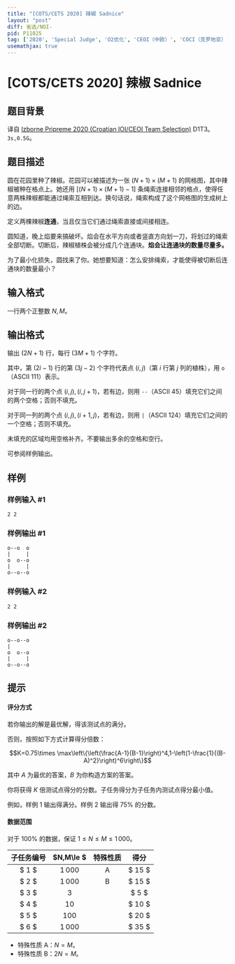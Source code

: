 ```yaml
---
title: "[COTS/CETS 2020] 辣椒 Sadnice"
layout: "post"
diff: 省选/NOI-
pid: P11025
tag: ['2020', 'Special Judge', 'O2优化', 'CEOI（中欧）', 'COCI（克罗地亚）']
usemathjax: true
---
```


# [COTS/CETS 2020] 辣椒 Sadnice
## 题目背景

译自 [Izborne Pripreme 2020 (Croatian IOI/CEOI Team Selection)](https://hsin.hr/pripreme2020/) D1T3。$\texttt{3s,0.5G}$。
## 题目描述

圆在花园里种了辣椒。花园可以被描述为一张 $(N+1)\times (M+1)$ 的网格图，其中辣椒被种在格点上。她还用 $[(N+1)\times (M+1)-1]$ 条绳索连接相邻的格点，使得任意两株辣椒都能通过绳索互相到达。换句话说，绳索构成了这个网格图的生成树上的边。

定义两棵辣椒**连通**，当且仅当它们通过绳索直接或间接相连。

圆知道，晚上焰要来搞破坏。焰会在水平方向或者竖直方向划一刀，将划过的绳索全部切断。切断后，辣椒植株会被分成几个连通块。**焰会让连通块的数量尽量多。**

为了最小化损失，圆找来了你。她想要知道：怎么安排绳索，才能使得被切断后连通块的数量最小？
## 输入格式

一行两个正整数 $N,M$。
## 输出格式

输出 $(2N+1)$ 行，每行 $(3M+1)$ 个字符。

其中，第 $(2i-1)$ 行的第 $(3j-2)$ 个字符代表点 $(i,j)$（第 $i$ 行第 $j$ 列的植株），用 `o`（ASCII 111）表示。

对于同一行的两个点 $(i,j),(i,j+1)$，若有边，则用 `--`（ASCII 45）填充它们之间的两个空格；否则不填充。

对于同一列的两个点 $(i,j),(i+1,j)$，若有边，则用 `|`（ASCII 124）填充它们之间的一个空格；否则不填充。

未填充的区域均用空格补齐。不要输出多余的空格和空行。

可参阅样例输出。
## 样例

### 样例输入 #1
```
2 2
```
### 样例输出 #1
```
o--o  o
|     |
o  o--o
|     |
o--o--o
```
### 样例输入 #2
```
2 2
```
### 样例输出 #2
```
o--o--o
|
o  o--o
|     |
o--o--o
```
## 提示


#### 评分方式

若你输出的解是最优解，得该测试点的满分。

否则，按照如下方式计算得分倍数：

$$K=0.75\times \max\left\{\left(\frac{A-1}{B-1}\right)^4,1-\left(1-\frac{1}{(B-A)^2}\right)^6\right\}$$

其中 $A$ 为最优的答案，$B$ 为你构造方案的答案。

你将获得 $K$ 倍测试点得分的分数。子任务得分为子任务内测试点得分最小值。

例如，样例 $1$ 输出得满分。样例 $2$ 输出得 $75\%$ 的分数。

#### 数据范围

对于 $100\%$ 的数据，保证 $1\le N\le M\le 1\, 000$。


| 子任务编号 | $N,M\le $ | 特殊性质 | 得分 |  
| :--: | :--: | :--: | :--: |
| $ 1 $    | $1\,000$ | A |$ 15 $   | 
| $ 2 $    | $1\,000$ | B |$ 15 $   |  
| $ 3 $    | $3$ |  |$ 5 $   |  
| $ 4 $    | $10$ || $ 10 $   |
| $ 5 $    | $100$ | | $ 20 $   |
| $ 6 $    | $1\, 000$ || $ 35 $   |

- 特殊性质 A：$N=M$。
- 特殊性质 B：$2N=M$。

